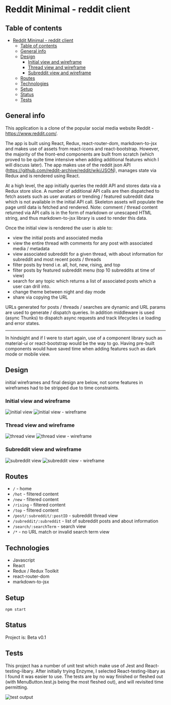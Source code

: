 # Reddit Minimal - reddit client

## Table of contents

- [Reddit Minimal - reddit client](#reddit-minimal---reddit-client)
  - [Table of contents](#table-of-contents)
  - [General info](#general-info)
  - [Design](#design)
    - [Initial view and wireframe](#initial-view-and-wireframe)
    - [Thread view and wireframe](#thread-view-and-wireframe)
    - [Subreddit view and wireframe](#subreddit-view-and-wireframe)
  - [Routes](#routes)
  - [Technologies](#technologies)
  - [Setup](#setup)
  - [Status](#status)
  - [Tests](#tests)

## General info

This application is a clone of the popular social media website Reddit - <https://www.reddit.com/>.

The app is built using React, Redux, react-router-dom, markdown-to-jsx and makes use of assets from react-icons and react-bootstrap. However, the majority of the front-end components are built from scratch (which proved to be quite time intensive when adding additional features which I will discuss later). The app makes use of the reddit json API (<https://github.com/reddit-archive/reddit/wiki/JSON>), manages state via Redux and is rendered using React.

At a high level, the app initially queries the reddit API and stores data via a Redux store slice. A number of additional API calls are then dispatched to fetch assets such as user avatars or trending / featured subreddit data which is not available in the initial API call. Skeleton assets will populate the page until data is fetched and rendered. Note: comment / thread content returned via API calls is in the form of markdown or unescaped HTML string, and thus markdown-to-jsx library is used to render this data.

Once the initial view is rendered the user is able to:

- view the initial posts and associated media
- view the entire thread with comments for any post with associated media / metadata
- view associated subreddit for a given thread, with about information for subreddit and most recent posts / threads
- filter posts by trend i.e. all, hot, new, rising, and top
- filter posts by featured subreddit menu (top 10 subreddits at time of view)
- search for any topic which returns a list of associated posts which a user can drill into.
- change theme between night and day mode
- share via copying the URL

URLs generated for posts / threads / searches are dynamic and URL params are used to generate / dispatch queries. In addition middleware is used (async Thunks) to dispatch async requests and track lifecycles i.e loading and error states.

 ---

In hindsight and if I were to start again, use of a component library such as material-ui or react-bootstrap would be the way to go. Having pre-built components would have saved time when adding features such as dark mode or mobile view.

## Design

initial wireframes and final design are below, not some features in wireframes had to be stripped due to time constraints.

### Initial view and wireframe

![initial view](./design/initialVeiw.png)
![initial view - wireframe](./design/initialViewWireFrame.png)

### Thread view and wireframe

![thread view](./design/threadView.png)
![thread view - wireframe](./design/threadViewWireFrame.png)

### Subreddit view and wireframe

![subreddit view](./design/subredditView.png)
![subreddit view - wireframe](./design/subredditViewWireFrame.png)

## Routes

- `/` - home
- `/hot` - filtered content
- `/new` - filtered content
- `/rising` - filtered content
- `/top` - filtered content
- `/post/:subreddit/:postID` - subreddit thread view
- `/subreddit/:subreddit` - list of subreddit posts and about information
- `/search/:searchTerm` - search view
- `/*` - no URL match or invalid search term view

## Technologies

- Javascript
- React
- Redux / Redux Toolkit
- react-router-dom
- markdown-to-jsx

## Setup

`npm start`

## Status

Project is: Beta v0.1

## Tests

This project has a number of unit test which make use of Jest and React-testing-libary. After initially trying Enzyme, I selected React-testing-libary as I found it was easier to use. The tests are by no way finished or fleshed out (with MenuButton.test.js being the most fleshed out), and will revisited time permitting.

![test output](./design/test%20capture.png)
